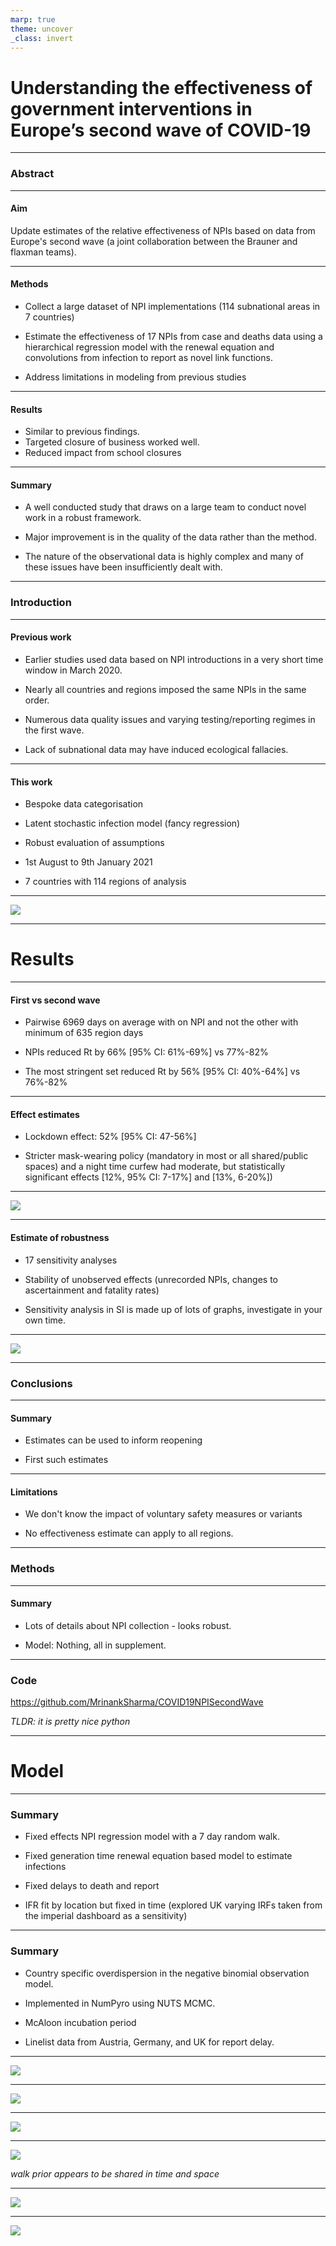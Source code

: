 ```yaml
---
marp: true
theme: uncover
_class: invert
---
```


# Understanding the effectiveness of government interventions in Europe’s second wave of COVID-19

---

### Abstract

---

#### Aim

Update estimates of the relative effectiveness of NPIs based on data from Europe's second wave (a joint collaboration between the Brauner and flaxman teams).

---

#### Methods 

- Collect a large dataset of NPI implementations (114 subnational areas in 7 countries)

- Estimate the effectiveness of 17 NPIs from case and deaths data using a hierarchical regression model with the renewal equation and convolutions from infection to report as novel link functions. 

- Address limitations in modeling from previous studies

---

#### Results
 
- Similar to previous findings.
- Targeted closure of business worked well.
- Reduced impact from school closures

---

#### Summary

- A well conducted study that draws on a large team to conduct novel work in a robust framework.

- Major improvement is in the quality of the data rather than the method.

- The nature of the observational data is highly complex and many of these issues have been insufficiently dealt with.
 
---

### Introduction

--- 

#### Previous work

- Earlier studies used data based on NPI introductions in a very short time window in March 2020. 

- Nearly all countries and regions imposed the same NPIs in the same order.

- Numerous data quality issues and varying testing/reporting regimes in the first wave.

- Lack of subnational data may have induced ecological fallacies.

---

  #### This work

 - Bespoke data categorisation

 - Latent stochastic infection model (fancy regression)

 - Robust evaluation of assumptions

 - 1st August to 9th January 2021

 - 7 countries with 114 regions of analysis

---

![](fig-1.png)

---

# Results 

---

#### First vs second wave

- Pairwise 6969 days on average with on NPI and not the other with minimum of 635 region days

- NPIs reduced Rt by 66% [95% CI: 61%-69%] vs 77%-82%

- The most stringent set reduced Rt by  56% [95% CI: 40%-64%] vs 76%-82%

---

#### Effect estimates

- Lockdown effect: 52% [95% CI: 47-56%]

- Stricter mask-wearing policy (mandatory in most or all shared/public spaces) and a night time curfew had moderate, but statistically significant effects [12%, 95% CI: 7-17%] and [13%, 6-20%])
---

![](eff-estimates.png)

---

#### Estimate of robustness

- 17 sensitivity analyses

- Stability of unobserved effects (unrecorded NPIs, changes to ascertainment and fatality rates)

- Sensitivity analysis in SI is made up of lots of graphs, investigate in your own time.

---

![](sens.png)

---

### Conclusions

---

#### Summary

- Estimates can be used to inform reopening

- First such estimates

---

#### Limitations

- We don't know the impact of voluntary safety measures or variants

- No effectiveness estimate can apply to all regions.

---

### Methods

---

#### Summary

- Lots of details about NPI collection - looks robust. 

- Model: Nothing, all in supplement. 

---

### Code

https://github.com/MrinankSharma/COVID19NPISecondWave

*TLDR: it is pretty nice python*

---

# Model

---
### Summary

- Fixed effects NPI regression model with a 7 day random walk.

- Fixed generation time renewal equation based model to estimate infections

- Fixed delays to death and report 

- IFR fit by location but fixed  in time (explored UK varying IRFs taken from the imperial dashboard as a sensitivity)

---

### Summary

- Country specific overdispersion in the negative binomial observation model.

- Implemented in NumPyro using NUTS MCMC.

- McAloon incubation period

- Linelist data from Austria, Germany, and UK for report delay.

---

![](model.png)

---


![](rt.png)

---

![](rt-priors.png)

---

![](rw.png)

*walk prior appears to be shared in time and space*


---

![](infections.png)

---

![](delays.png)
